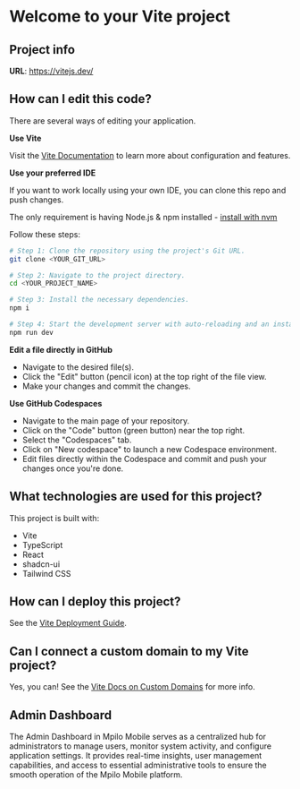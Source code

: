 # Welcome to your Vite project

## Project info

**URL**: https://vitejs.dev/

## How can I edit this code?

There are several ways of editing your application.

**Use Vite**

Visit the [Vite Documentation](https://vitejs.dev/guide/) to learn more about configuration and features.

**Use your preferred IDE**

If you want to work locally using your own IDE, you can clone this repo and push changes.

The only requirement is having Node.js & npm installed - [install with nvm](https://github.com/nvm-sh/nvm#installing-and-updating)

Follow these steps:

```sh
# Step 1: Clone the repository using the project's Git URL.
git clone <YOUR_GIT_URL>

# Step 2: Navigate to the project directory.
cd <YOUR_PROJECT_NAME>

# Step 3: Install the necessary dependencies.
npm i

# Step 4: Start the development server with auto-reloading and an instant preview.
npm run dev
```

**Edit a file directly in GitHub**

- Navigate to the desired file(s).
- Click the "Edit" button (pencil icon) at the top right of the file view.
- Make your changes and commit the changes.

**Use GitHub Codespaces**

- Navigate to the main page of your repository.
- Click on the "Code" button (green button) near the top right.
- Select the "Codespaces" tab.
- Click on "New codespace" to launch a new Codespace environment.
- Edit files directly within the Codespace and commit and push your changes once you're done.

## What technologies are used for this project?

This project is built with:

- Vite
- TypeScript
- React
- shadcn-ui
- Tailwind CSS

## How can I deploy this project?

See the [Vite Deployment Guide](https://vitejs.dev/guide/static-deploy.html).

## Can I connect a custom domain to my Vite project?

Yes, you can! See the [Vite Docs on Custom Domains](https://vitejs.dev/guide/static-deploy.html#github-pages) for more info.

## Admin Dashboard

The Admin Dashboard in Mpilo Mobile serves as a centralized hub for administrators to manage users, monitor system activity, and configure application settings. It provides real-time insights, user management capabilities, and access to essential administrative tools to ensure the smooth operation of the Mpilo Mobile platform.